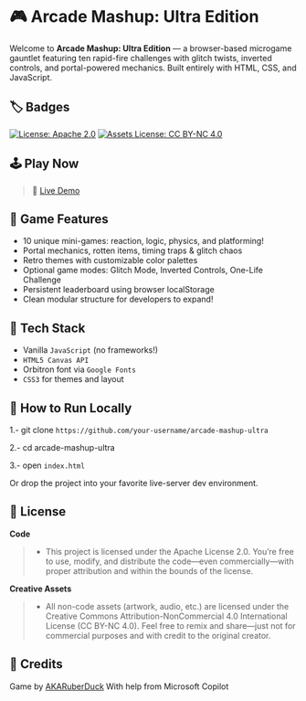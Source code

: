 # 🎮 Arcade Mashup: Ultra Edition

Welcome to **Arcade Mashup: Ultra Edition** — a browser-based microgame gauntlet featuring ten rapid-fire challenges with glitch twists, inverted controls, and portal-powered mechanics. Built entirely with HTML, CSS, and JavaScript.

## 🏷️ Badges

[![License: Apache 2.0](https://img.shields.io/badge/License-Apache_2.0-blue.svg)](https://www.apache.org/licenses/LICENSE-2.0)
[![Assets License: CC BY-NC 4.0](https://img.shields.io/badge/Assets%20License-CC%20BY--NC%204.0-lightgrey.svg)](https://creativecommons.org/licenses/by-nc/4.0/)

## 🕹️ Play Now
> 🚀 [Live Demo](https://your-github-username.github.io/arcade-mashup-ultra)

## 🎯 Game Features
- 10 unique mini-games: reaction, logic, physics, and platforming!
- Portal mechanics, rotten items, timing traps & glitch chaos
- Retro themes with customizable color palettes
- Optional game modes: Glitch Mode, Inverted Controls, One-Life Challenge
- Persistent leaderboard using browser localStorage
- Clean modular structure for developers to expand!

## 🧠 Tech Stack
- Vanilla `JavaScript` (no frameworks!)
- `HTML5 Canvas API`
- Orbitron font via `Google Fonts`
- `CSS3` for themes and layout

## 🔧 How to Run Locally


1.- git clone ```https://github.com/your-username/arcade-mashup-ultra```

2.- cd arcade-mashup-ultra

3.- open ```index.html```

Or drop the project into your favorite live-server dev environment.

## 📜 License
**Code**
> - This project is licensed under the Apache License 2.0. You’re free to use, modify, and distribute the code—even commercially—with proper attribution and within the bounds of the license.

**Creative Assets**
> - All non-code assets (artwork, audio, etc.) are licensed under the Creative Commons Attribution-NonCommercial 4.0 International License (CC BY-NC 4.0). Feel free to remix and share—just not for commercial purposes and with credit to the original creator.

## 🙌 Credits
Game by [AKARuberDuck](https://github.com/AKARuberDuck) 
With help from Microsoft Copilot
